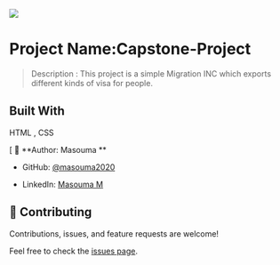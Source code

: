 ![](https://img.shields.io/badge/Microverse-blueviolet)

# Project Name:Capstone-Project

> Description :
This project is a simple Migration INC which exports different kinds of visa for people. 

## Built With

HTML , CSS



[
👤 **Author:
            Masouma **

- GitHub: [@masouma2020](https://github.com/githubhandle)

- LinkedIn: [Masouma M](https://linkedin.com/in/linkedinhandle)


## 🤝 Contributing

Contributions, issues, and feature requests are welcome!

Feel free to check the [issues page](../../issues/).



